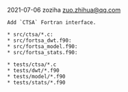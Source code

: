 
2021-07-06  zoziha  zuo.zhihua@qq.com

    Add `CTSA` Fortran interface.

    * src/ctsa/*.c:
    * src/fortsa_dwt.f90:
    * src/fortsa_model.f90:
    * src/fortsa_stats.f90:

    * tests/ctsa/*.c
    * tests/dwt/*.f90
    * tests/model/*.f90
    * tests/stats/*.f90


